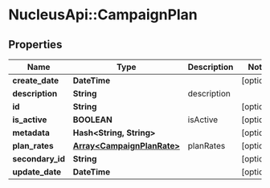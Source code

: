 # NucleusApi::CampaignPlan

## Properties
Name | Type | Description | Notes
------------ | ------------- | ------------- | -------------
**create_date** | **DateTime** |  | [optional] 
**description** | **String** | description | 
**id** | **String** |  | [optional] 
**is_active** | **BOOLEAN** | isActive | [optional] 
**metadata** | **Hash&lt;String, String&gt;** |  | [optional] 
**plan_rates** | [**Array&lt;CampaignPlanRate&gt;**](CampaignPlanRate.md) | planRates | [optional] 
**secondary_id** | **String** |  | [optional] 
**update_date** | **DateTime** |  | [optional] 


